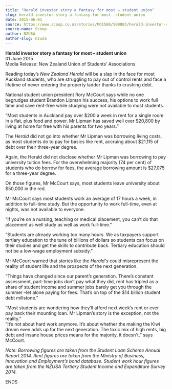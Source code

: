 ```yaml
---
title: "Herald investor story a fantasy for most – student union"
slug: herald-investor-story-a-fantasy-for-most--student-union
date: 2015-06-01
source: https://www.scoop.co.nz/stories/PO1506/S00003/herald-investor-story-a-fantasy-for-most-student-union.htm?from-mobile=bottom-link-01
source-name: Scoop
author: NZUSA
author-slug: nzusa
---
```


<p><strong>Herald investor story a fantasy for most – student
union</strong><br>01 June 2015<br>Media Release: New Zealand
Union of Students’ Associations<p>

<p>Reading today’s
<i>New Zealand Herald</i> will be a slap in the face for
most Auckland students, who are struggling to pay out of
control rents and face a lifetime of never entering the
property ladder thanks to crushing debt.</p>

<p>National student
union president Rory McCourt says while no one begrudges
student Brandon Lipman his success, his options to work full
time and save rent-free while studying were not available to
most students.</p>

<p>“Most students in Auckland pay over $200
a week in rent for a single room in a flat, plus food and
power. Mr Lipman has saved well over $20,800 by living at
home for free with his parents for two years.”</p>

<p>The
<i>Herald</i> did not go into whether Mr Lipman was
borrowing living costs, as most students do to pay for
basics like rent, accruing about $21,115 of debt over their
three-year degree.</p>

<p>Again, the Herald did not disclose
whether Mr Lipman was borrowing to pay university tuition
fees. For the overwhelming majority (74 per cent) of
students who do borrow for fees, the average borrowing
amount is $27,075 for a three-year degree.</p>

<p>On those
figures, Mr McCourt says, most students leave university
about $50,000 in the red.</p>

<p>Mr McCourt says most students
work an average of 17 hours a week, in addition to full-time
study. But the opportunity to work full-time, even at
nights, was not available to everyone.<p>

<p>“If you’re on a
nursing, teaching or medical placement, you can’t do that
placement as well study as well as work
full-time.”</p>

<p>“Students are already working too many
hours. We as taxpayers support tertiary education to the
tune of billions of dollars so students can focus on their
studies and get the skills to contribute back. Tertiary
education should not be a low-wage employment
subsidy.”</p>

<p>Mr McCourt warned that stories like the
<i>Herald's</i> could misrepresent the reality of student
life and the prospects of the next generation.</p>

<p>“Things
have changed since our parent’s generation. There’s
constant assessment, part-time jobs don’t pay what they
did, rent has tripled as a share of student income and
summer jobs barely get you through the summer –let alone
paying for fees. That’s on top of the $14 billion student
debt millstone.”</p>

<p>“Most students are wondering how
they’ll afford next week’s rent or ever pay back their
mounting loan. Mr Lipman’s story is the exception, not the
reality.”<br>“It’s not about hard work anymore. It’s
about whether the making the Kiwi dream even adds up for the
next generation. The toxic mix of high rents, big debt and
insane house prices means for the majority, it doesn't.”
says McCourt.</p>

<p><i>Note: Borrowing figures are taken from
the Student Loan Scheme Annual Report 2014. Rent figures are
taken from the Ministry of Business, Innovation and
Employment’s bond database. Student work hour figures are
taken from the NZUSA Tertiary Student Income and Expenditure
Survey 2014.</i><i></i></p>

<p>ENDS</p>

